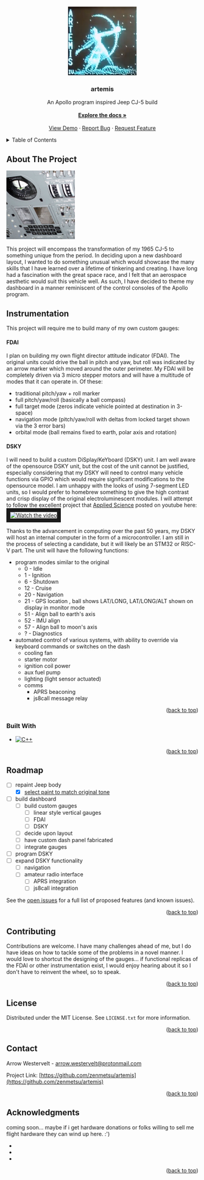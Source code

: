 
<!-- PROJECT LOGO -->
<br />
<div align="center">
  <a href="https://github.com/zenmetsu/artemis">
    <img src="images/artemis_logo.png" alt="Logo" width="180" height="180">
  </a>

<h3 align="center">artemis</h3>

  <p align="center">
    An Apollo program inspired Jeep CJ-5 build
    <br />
    <br />
    <a href="https://github.com/zenmetsu/artemis"><strong>Explore the docs »</strong></a>
    <br />
    <br />
    <a href="https://github.com/zenmetsu/artemis">View Demo</a>
    ·
    <a href="https://github.com/zenmetsu/artemis/issues">Report Bug</a>
    ·
    <a href="https://github.com/zenmetsu/artemis/issues">Request Feature</a>
  </p>
</div>



<!-- TABLE OF CONTENTS -->
<details>
  <summary>Table of Contents</summary>
  <ol>
    <li>
      <a href="#about-the-project">About The Project</a>
      <ul>
        <li><a href="#built-with">Built With</a></li>
      </ul>
    </li>
    <li><a href="#roadmap">Roadmap</a></li>
    <li><a href="#contributing">Contributing</a></li>
    <li><a href="#license">License</a></li>
    <li><a href="#contact">Contact</a></li>
    <li><a href="#acknowledgments">Acknowledgments</a></li>
  </ol>
</details>



<!-- ABOUT THE PROJECT -->
## About The Project
  <a href="https://github.com/zenmetsu/artemis">
    <img src="images/console01.jpg" alt="Logo" width="180" height="180">
  </a>

This project will encompass the transformation of my 1965 CJ-5 to something unique from the period.  In deciding upon a new dashboard layout, I wanted to do something unusual which would showcase the many skills that I have learned over a lifetime of tinkering and creating.  I have long had a fascination with the great space race, and I felt that an aerospace aesthetic would suit this vehicle well.  As such, I have decided to theme my dashboard in a manner reminiscent of the control consoles of the Apollo program.  

## Instrumentation
This project will require me to build many of my own custom gauges:  

#### FDAI
I plan on building my own flight director attitude indicator (FDAI). The original units could drive the ball in pitch and yaw, but roll was indicated by an arrow marker which moved around the outer perimeter.  My FDAI will be completely driven via 3 micro stepper motors and will have a multitude of modes that it can operate in.  Of these:
* traditional pitch/yaw + roll marker
* full pitch/yaw/roll (basically a ball compass)
* full target mode (zeros indicate vehicle pointed at destination in 3-space)
* navigation mode (pitch/yaw/roll with deltas from locked target shown via the 3 error bars)
* orbital mode (ball remains fixed to earth, polar axis and rotation)

#### DSKY
I will need to build a custom DiSplay/KeYboard (DSKY) unit.  I am well aware of the opensource DSKY unit, but the cost of the unit cannot be justified, especially considering that my DSKY will need to control many vehicle functions via GPIO which would require significant modifications to the opensource model.  I am unhappy with the looks of using 7-segment LED units, so I would prefer to homebrew something to give the high contrast and crisp display of the original electroluminescent modules.  I will attempt to follow the excellent project that <a href="https://www.youtube.com/@AppliedScience">Applied Science</a> posted on youtube here:
<a href="https://www.youtube.com/watch?feature=player_embedded&v=v=Z2o_Sp2-aBo" target="_blank">
 <img src="https://img.youtube.com/vi/Z2o_Sp2-aBo/0.jpg" alt="Watch the video" width="240" height="180" border="10" />
</a>

Thanks to the advancement in computing over the past 50 years, my DSKY will host an internal computer in the form of a microcontroller.  I am still in the process of selecting a candidate, but it will likely be an STM32 or RISC-V part. 
The unit will have the following functions:
* program modes similar to the original
    *  0 - Idle
    *  1 - Ignition
    *  6 - Shutdown
    * 12 - Cruise
    * 20 - Navigation
    * 21 - GPS location , ball shows LAT/LONG, LAT/LONG/ALT shown on display in monitor mode
    * 51 - Align ball to earth's axis
    * 52 - IMU align
    * 57 - Align ball to moon's axis
    *  ? - Diagnostics  
* automated control of various systems, with ability to override via keyboard commands or switches on the dash
    * cooling fan
    * starter motor 
    * ignition coil power
    * aux fuel pump
    * lighting (light sensor actuated)
    * comms
        * APRS beaconing
        * js8call message relay 

<p align="right">(<a href="#readme-top">back to top</a>)</p>



### Built With

* [![C++][-C++]][-C++-url]

<p align="right">(<a href="#readme-top">back to top</a>)</p>

<!-- ROADMAP -->
## Roadmap

- [ ] repaint Jeep body
    - [x] [select paint to match original tone](log/paint/readme.md)
- [ ] build dashboard
    - [ ] build custom gauges
        - [ ] linear style vertical gauges
        - [ ] FDAI
        - [ ] DSKY
    - [ ] decide upon layout
    - [ ] have custom dash panel fabricated
    - [ ] integrate gauges
- [ ] program DSKY
- [ ] expand DSKY functionality
    - [ ] navigation
    - [ ] amateur radio interface
        - [ ] APRS integration
        - [ ] js8call integration

See the [open issues](https://github.com/zenmetsu/artemis/issues) for a full list of proposed features (and known issues).

<p align="right">(<a href="#readme-top">back to top</a>)</p>



<!-- CONTRIBUTING -->
## Contributing

Contributions are welcome.  I have many challenges ahead of me, but I do have ideas on how to tackle some of the problems in a novel manner.  I would love to shortcut the designing of the gauges... if functional replicas of the FDAI or other instrumentation exist, I would enjoy hearing about it so I don't have to reinvent the wheel, so to speak.

<p align="right">(<a href="#readme-top">back to top</a>)</p>



<!-- LICENSE -->
## License

Distributed under the MIT License. See `LICENSE.txt` for more information.

<p align="right">(<a href="#readme-top">back to top</a>)</p>



<!-- CONTACT -->
## Contact

Arrow Westervelt - arrow.westervelt@protonmail.com

Project Link: [https://github.com/zenmetsu/artemis](https://github.com/zenmetsu/artemis)

<p align="right">(<a href="#readme-top">back to top</a>)</p>



<!-- ACKNOWLEDGMENTS -->
## Acknowledgments

coming soon... maybe if i get hardware donations or folks willing to sell me flight hardware they can wind up here.  :')
* []()
* []()
* []()

<p align="right">(<a href="#readme-top">back to top</a>)</p>



<!-- MARKDOWN LINKS & IMAGES -->
<!-- https://www.markdownguide.org/basic-syntax/#reference-style-links -->
[contributors-shield]: https://img.shields.io/github/contributors/github_username/repo_name.svg?style=for-the-badge
[contributors-url]: https://github.com/github_username/repo_name/graphs/contributors
[forks-shield]: https://img.shields.io/github/forks/github_username/repo_name.svg?style=for-the-badge
[forks-url]: https://github.com/github_username/repo_name/network/members
[stars-shield]: https://img.shields.io/github/stars/github_username/repo_name.svg?style=for-the-badge
[stars-url]: https://github.com/github_username/repo_name/stargazers
[issues-shield]: https://img.shields.io/github/issues/github_username/repo_name.svg?style=for-the-badge
[issues-url]: https://github.com/github_username/repo_name/issues
[license-shield]: https://img.shields.io/github/license/github_username/repo_name.svg?style=for-the-badge
[license-url]: https://github.com/github_username/repo_name/blob/master/LICENSE.txt
[linkedin-shield]: https://img.shields.io/badge/-LinkedIn-black.svg?style=for-the-badge&logo=linkedin&colorB=555
[linkedin-url]: https://linkedin.com/in/linkedin_username
[product-screenshot]: images/screenshot.png
[Next.js]: https://img.shields.io/badge/next.js-000000?style=for-the-badge&logo=nextdotjs&logoColor=white
[Next-url]: https://nextjs.org/
[React.js]: https://img.shields.io/badge/React-20232A?style=for-the-badge&logo=react&logoColor=61DAFB
[React-url]: https://reactjs.org/
[Vue.js]: https://img.shields.io/badge/Vue.js-35495E?style=for-the-badge&logo=vuedotjs&logoColor=4FC08D
[Vue-url]: https://vuejs.org/
[Angular.io]: https://img.shields.io/badge/Angular-DD0031?style=for-the-badge&logo=angular&logoColor=white
[Angular-url]: https://angular.io/
[Svelte.dev]: https://img.shields.io/badge/Svelte-4A4A55?style=for-the-badge&logo=svelte&logoColor=FF3E00
[Svelte-url]: https://svelte.dev/
[Laravel.com]: https://img.shields.io/badge/Laravel-FF2D20?style=for-the-badge&logo=laravel&logoColor=white
[Laravel-url]: https://laravel.com
[Bootstrap.com]: https://img.shields.io/badge/Bootstrap-563D7C?style=for-the-badge&logo=bootstrap&logoColor=white
[Bootstrap-url]: https://getbootstrap.com
[-C++]: https://img.shields.io/badge/-c++-black?logo=c%2B%2B&style=social
[-C++-url]: https://isocpp.org
[JQuery.com]: https://img.shields.io/badge/jQuery-0769AD?style=for-the-badge&logo=jquery&logoColor=white
[JQuery-url]: https://jquery.com 
[AppSci]: https://yt3.ggpht.com/ytc/AMLnZu_Yqmn0KqBrnuOqNmBmuik57gD2n1T-TfxqAhNa=s176-c-k-c0x00ffffff-no-rj
[AppSci-url]: https://www.youtube.com/@AppliedScience
